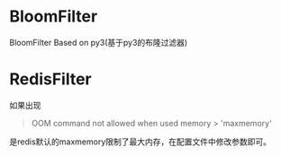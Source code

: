 

# BloomFilter
BloomFilter Based on py3(基于py3的布隆过滤器)




# RedisFilter

如果出现
> OOM command not allowed when used memory > 'maxmemory'

是redis默认的maxmemory限制了最大内存，在配置文件中修改参数即可。